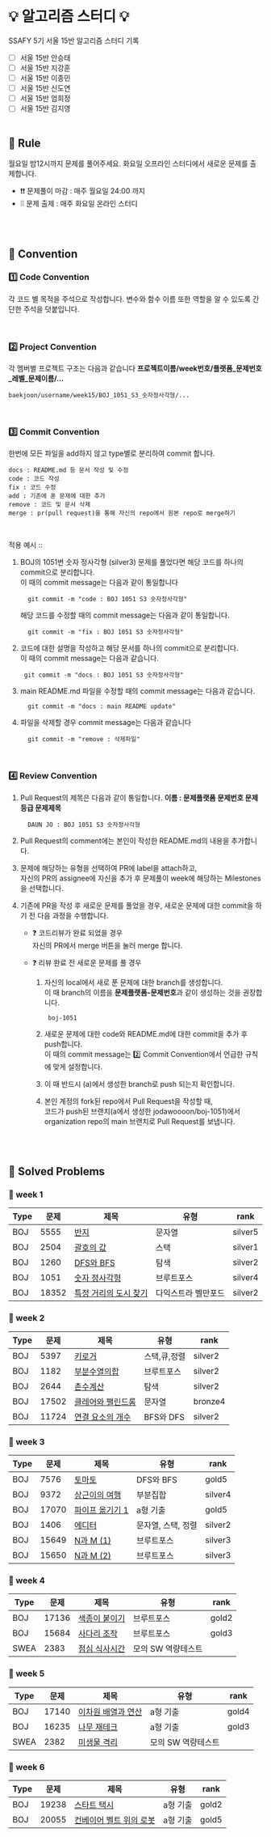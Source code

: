 

#  💡 알고리즘 스터디 💡

SSAFY 5기 서울 15반 알고리즘 스터디 기록

 - [ ] 서울 15반 안승태
 - [ ] 서울 15반 지강훈
 - [ ] 서울 15반 이종민
 - [ ] 서울 15반 신도연
 - [ ] 서울 15반 엄희정
 - [ ] 서울 15반 김지영
<br><br>

## 📌 Rule
월요일 밤12시까지 문제를 풀어주세요.
화요일 오프라인 스터디에서 새로운 문제를 출제합니다.
* ❗❗ 문제풀이 마감 : 매주 월요일 24:00 까지
* ❕❕ 문제 출제 : 매주 화요일 온라인 스터디

<br><br>

## 📌 Convention
###  1️⃣ Code Convention
각 코드 별 목적을 주석으로 작성합니다.
변수와 함수 이름 또한 역할을 알 수 있도록 간단한 주석을 덧붙입니다.

<br>

### 2️⃣ Project Convention

각 멤버별 프로젝트 구조는 다음과 같습니다
**프로젝트이름/week번호/플랫폼_문제번호_레벨_문제이름/...**

    baekjoon/username/week15/BOJ_1051_S3_숫자정사각형/...

<br>

### 3️⃣ Commit Convention
한번에 모든 파일을 add하지 않고 type별로 분리하여 commit 합니다.

    docs : README.md 등 문서 작성 및 수정
    code : 코드 작성
    fix : 코드 수정
    add : 기존에 푼 문제에 대한 추가
    remove : 코드 및 문서 삭제
    merge : pr(pull request)을 통해 자신의 repo에서 원본 repo로 merge하기
  <br>

적용 예시 ::
1. BOJ의 1051번 숫자 정사각형 (silver3) 문제를 풀었다면
해당 코드를 하나의 commit으로 분리합니다.  
이 때의 commit message는 다음과 같이 통일합니다
		
		 git commit -m "code : BOJ 1051 S3 숫자정사각형"

	해당 코드를 수정할 때의 commit message는 다음과 같이 통일합니다.
		
		 git commit -m "fix : BOJ 1051 S3 숫자정사각형"

2.  코드에 대한 설명을 작성하고
해당 문서를 하나의 commit으로 분리합니다.  
이 때의 commit message는 다음과 같습니다.
		
		 git commit -m "docs : BOJ 1051 S3 숫자정사각형"

3. main README.md 파일을 수정할 때의 commit message는 다음과 같습니다.
		
		 git commit -m "docs : main README update"

5. 파일을 삭제할 경우 commit message는 다음과 같습니다
		
		 git commit -m "remove : 삭제파일"
		
<br>

### 4️⃣ Review Convention
1. Pull Request의 제목은 다음과 같이 통일합니다.
**이름 : 문제플랫폼 문제번호 문제등급 문제제목** 
		
		 DAUN JO : BOJ 1051 S3 숫자정사각형
		
2. Pull Request의 comment에는 본인이 작성한 README.md의 내용을 추가합니다. 

3. 문제에 해당하는 유형을 선택하여 PR에 label을 attach하고,   
 자신의 PR의 assignee에 자신을 추가 후 문제풀이 week에 해당하는 Milestones을 선택합니다.

4. 기존에 PR을 작성 후 새로운 문제를 풀었을 경우, 새로운 문제에 대한 commit을 하기 전 다음 과정을 수행합니다.

	- ❓ 코드리뷰가 완료 되었을 경우  
		자신의 PR에서 merge 버튼을 눌러 merge 합니다. 
		
	- ❓ 리뷰 완료 전 새로운 문제를 풀 경우
		1. 자신의 local에서 새로 푼 문제에 대한 branch를 생성합니다.  
		이 때 branch의 이름을 **문제플랫폼-문제번호**과 같이 생성하는 것을 권장합니다.
		
			    boj-1051
		
		2. 새로운 문제에 대한 code와 README.md에 대한 commit을 추가 후 push합니다.   
		이 때의 commit message는 2️⃣ Commit Convention에서 언급한 규칙에 맞게 설정합니다.
		3. 이 때 반드시 (a)에서 생성한 branch로 push 되는지 확인합니다.
		4. 본인 계정의 fork된 repo에서 Pull Request을 작성할 때,   
		코드가 push된 브랜치(a에서 생성한 jodawoooon/boj-1051)에서   
		organization repo의 main 브랜치로 Pull Request를 보냅니다.


<br><br>

## 📌 Solved Problems
### 🚩 week 1
| Type | 문제 | 제목 | 유형 | rank |
| -- |--| -- |--|--|
| BOJ |  5555 | [반지](https://www.acmicpc.net/problem/5555) | 문자열 | silver5 |
| BOJ |  2504 | [괄호의 값](https://www.acmicpc.net/problem/2504) | 스택 | silver1 |
| BOJ |  1260 | [DFS와 BFS](https://www.acmicpc.net/problem/1260) | 탐색 | silver2 |
| BOJ |  1051 | [숫자 정사각형](https://www.acmicpc.net/problem/1051) | 브루트포스| silver4 |
| BOJ | 18352 | [특정 거리의 도시 찾기](https://www.acmicpc.net/problem/18352) | 다익스트라 벨만포드| silver2 |


### 🚩 week 2
| Type | 문제 | 제목 | 유형 | rank |
| -- |--| -- |--|--|
| BOJ |  5397 | [키로거](https://www.acmicpc.net/problem/5397) | 스택,큐,정렬 | silver2 |
| BOJ |  1182 | [부분수열의합](https://www.acmicpc.net/problem/1182) | 브루트포스 | silver2 |
| BOJ |  2644 | [촌수계산](https://www.acmicpc.net/problem/2644) | 탐색 | silver2 |
| BOJ | 17502 | [클레어와 팰린드롬 ](https://www.acmicpc.net/problem/17502) | 문자열| bronze4 |
| BOJ | 11724 | [연결 요소의 개수](https://www.acmicpc.net/problem/11724) | BFS와 DFS| silver2 |

### 🚩 week 3
| Type | 문제 | 제목 | 유형 | rank |
| -- |--| -- |--|--|
| BOJ |  7576 | [토마토](https://www.acmicpc.net/problem/7576) | DFS와 BFS | gold5 |
| BOJ |  9372 | [상근이의 여행](https://www.acmicpc.net/problem/9372) | 부분집합 | silver4 |
| BOJ | 17070 | [파이프 옮기기 1](https://www.acmicpc.net/problem/17070) | a형 기출 | gold5 |
| BOJ |  1406 | [에디터](https://www.acmicpc.net/problem/1406) | 문자열, 스택, 정렬| silver2 |
| BOJ | 15649 | [N과 M (1)](https://www.acmicpc.net/problem/15649) | 브루트포스 | silver3 |
| BOJ | 15650 | [N과 M (2)](https://www.acmicpc.net/problem/15650) | 브루트포스 | silver3 |

### 🚩 week 4
| Type | 문제 | 제목 | 유형 | rank |
| -- |--| -- |--|--|
| BOJ | 17136 | [색종이 붙이기](https://www.acmicpc.net/problem/17136) | 브루트포스 | gold2 |
| BOJ | 15684 | [사다리 조작](https://www.acmicpc.net/problem/15684) | 브루트포스 | gold3 |
| SWEA|  2383 | [점심 식사시간](https://swexpertacademy.com/main/code/problem/problemDetail.do?contestProbId=AV5-BEE6AK0DFAVl&categoryId=AV5-BEE6AK0DFAVl&categoryType=CODE&problemTitle=%EC%A0%90%EC%8B%AC+%EC%8B%9D%EC%82%AC%EC%8B%9C%EA%B0%84&orderBy=FIRST_REG_DATETIME&selectCodeLang=ALL&select-1=&pageSize=10&pageIndex=1) | 모의 SW 역량테스트 |  |

### 🚩 week 5
| Type | 문제 | 제목 | 유형 | rank |
| -- |--| -- |--|--|
| BOJ | 17140 | [이차원 배열과 연산](https://www.acmicpc.net/problem/17140) | a형 기출 | gold4 |
| BOJ | 16235 | [나무 재테크](https://www.acmicpc.net/problem/16235) | a형 기출 | gold3 |
| SWEA | 2382 | [미생물 격리](https://swexpertacademy.com/main/code/problem/problemDetail.do?contestProbId=AV597vbqAH0DFAVl) | 모의 SW 역량테스트 |  |

### 🚩 week 6
| Type | 문제 | 제목 | 유형 | rank |
| -- |--| -- |--|--|
| BOJ | 19238 | [스타트 택시](https://www.acmicpc.net/problem/19238) | a형 기출 | gold2 |
| BOJ | 20055 | [컨베이어 벨트 위의 로봇](https://www.acmicpc.net/problem/20055) | a형 기출 | gold5 |
